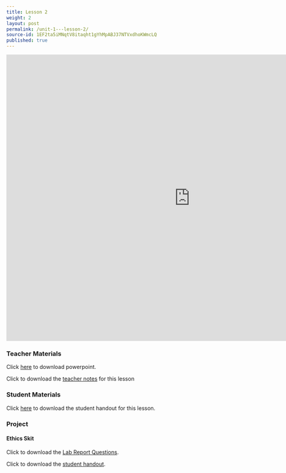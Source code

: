 ```yaml
---
title: Lesson 2
weight: 2
layout: post
permalink: /unit-1---lesson-2/
source-id: 1EF2ta5iMNqtV8itaqht1gYhMpABJ37NTVxdhoKWmcLQ
published: true
---
```

<iframe src="https://docs.google.com/presentation/d/e/2PACX-1vS9OrcIuWqbTcYogq_R2vXAeso2mdresCkQN8GurkwRKYx9udWiC5I3JO9y5SxGJWlp2-oxfZk9gEnZ/embed?start=false&loop=false&delayms=3000" frameborder="0" width="960" height="749" allowfullscreen="true" mozallowfullscreen="true" webkitallowfullscreen="true"></iframe>

### Teacher Materials 

Click <a href="https://docs.google.com/presentation/d/1y4Q6X1tdN5RD3ATb1Peier_8F93HQGqLKZ0BwwdpvqI/edit?usp=sharing" target="_blank">here</a> to download powerpoint.

Click to download the <a href="../Teacher Notes -  Cigarette Example.pdf" download>teacher notes</a> for this lesson

### Student Materials

Click <a href="https://docs.google.com/document/d/1uBMVggbORtnC_iMVDAiBAYh2zP19rHVQwVRLbNLPCro/edit?usp=sharing">here</a> to download the student handout for this lesson.

### Project

#### Ethics Skit 

Click to download the <a href="https://docs.google.com/document/d/13V92Nhzyk-srTYI3MpEAx9gx_HfwlHGiZ5luO2wcv6k/edit?usp=sharing" target="_blank">Lab Report Questions</a>.

Click to download the <a href="https://docs.google.com/document/d/1lRMeR3TRfSWb0qBGzZp7qpobwtZM0GWQijs03INQ4mw/edit?usp=sharing" target="_blank">student handout</a>.